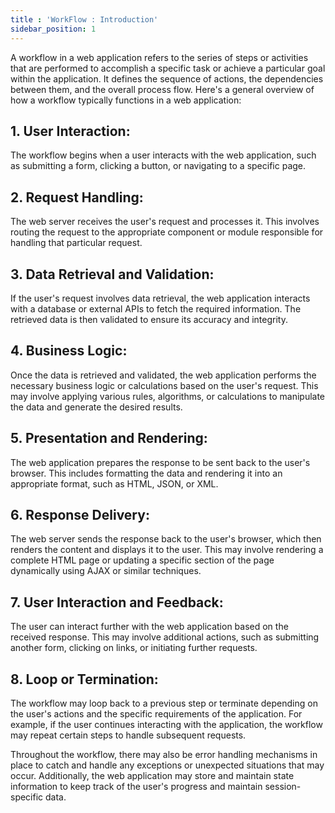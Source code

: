 ```yaml
---
title : 'WorkFlow : Introduction'
sidebar_position: 1
---
```


A workflow in a web application refers to the series of steps or activities that are performed to accomplish a specific task or achieve a particular goal within the application. It defines the sequence of actions, the dependencies between them, and the overall process flow. Here's a general overview of how a workflow typically functions in a web application:

## 1. User Interaction:
The workflow begins when a user interacts with the web application, such as submitting a form, clicking a button, or navigating to a specific page.

## 2. Request Handling: 
The web server receives the user's request and processes it. This involves routing the request to the appropriate component or module responsible for handling that particular request.

## 3. Data Retrieval and Validation: 
If the user's request involves data retrieval, the web application interacts with a database or external APIs to fetch the required information. The retrieved data is then validated to ensure its accuracy and integrity.

## 4. Business Logic: 
Once the data is retrieved and validated, the web application performs the necessary business logic or calculations based on the user's request. This may involve applying various rules, algorithms, or calculations to manipulate the data and generate the desired results.

## 5. Presentation and Rendering: 
The web application prepares the response to be sent back to the user's browser. This includes formatting the data and rendering it into an appropriate format, such as HTML, JSON, or XML.

## 6. Response Delivery: 
The web server sends the response back to the user's browser, which then renders the content and displays it to the user. This may involve rendering a complete HTML page or updating a specific section of the page dynamically using AJAX or similar techniques.

## 7. User Interaction and Feedback: 
The user can interact further with the web application based on the received response. This may involve additional actions, such as submitting another form, clicking on links, or initiating further requests.

## 8. Loop or Termination: 
The workflow may loop back to a previous step or terminate depending on the user's actions and the specific requirements of the application. For example, if the user continues interacting with the application, the workflow may repeat certain steps to handle subsequent requests.

Throughout the workflow, there may also be error handling mechanisms in place to catch and handle any exceptions or unexpected situations that may occur. Additionally, the web application may store and maintain state information to keep track of the user's progress and maintain session-specific data.